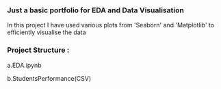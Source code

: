 ### Just a basic portfolio for EDA and Data Visualisation  
In this project I have used various plots from 'Seaborn' and 'Matplotlib' to efficiently visualise the data

### Project Structure :

a.EDA.ipynb

b.StudentsPerformance(CSV) 


